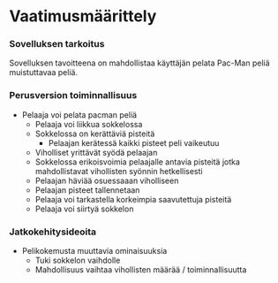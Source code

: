 # Vaatimusmäärittely

### Sovelluksen tarkoitus

Sovelluksen tavoitteena on mahdollistaa käyttäjän pelata Pac-Man peliä muistuttavaa peliä. 

### Perusversion toiminnallisuus

- Pelaaja voi pelata pacman peliä
    - Pelaaja voi liikkua sokkelossa
    - Sokkelossa on kerättäviä pisteitä
        - Pelaajan kerätessä kaikki pisteet peli vaikeutuu
    - Viholliset yrittävät syödä pelaajan
    - Sokkelossa erikoisvoimia pelaajalle antavia pisteitä jotka mahdollistavat vihollisten syönnin hetkellisesti
    - Pelaajan häviää osuessaaan viholliseen
    - Pelaajan pisteet tallennetaan
    - Pelaaja voi tarkastella korkeimpia saavutettuja pisteitä
    - Pelaaja voi siirtyä sokkelon

### Jatkokehitysideoita

- Pelikokemusta muuttavia ominaisuuksia
    - Tuki sokkelon vaihdolle
    - Mahdollisuus vaihtaa vihollisten määrää / toiminnallisuutta



